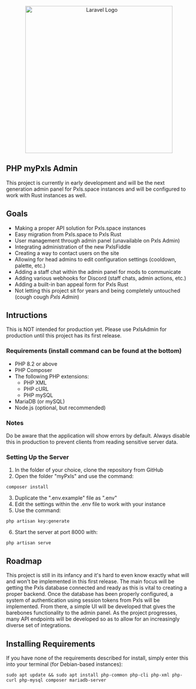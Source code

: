 <p align="center"><a href="https://laravel.com" target="_blank"><img src="https://raw.githubusercontent.com/laravel/art/master/logo-lockup/5%20SVG/2%20CMYK/1%20Full%20Color/laravel-logolockup-cmyk-red.svg" width="400" alt="Laravel Logo"></a></p>

## PHP myPxls Admin
This project is currently in early development and will be the next generation admin panel for Pxls.space instances and will be configured to work with Rust instances as well.

## Goals
- Making a proper API solution for Pxls.space instances
- Easy migration from Pxls.space to Pxls Rust
- User management through admin panel (unavailable on Pxls Admin)
- Integrating administration of the new PxlsFiddle
- Creating a way to contact users on the site
- Allowing for head admins to edit configuration settings (cooldown, palette, etc.)
- Adding a staff chat within the admin panel for mods to communicate
- Adding various webhooks for Discord (staff chats, admin actions, etc.)
- Adding a built-in ban appeal form for Pxls Rust
- Not letting this project sit for years and being completely untouched (cough cough *Pxls Admin*)

## Intructions
This is NOT intended for production yet. Please use PxlsAdmin for production until this project has its first release.

### Requirements (install command can be found at the bottom)
- PHP 8.2 or above
- PHP Composer
- The following PHP extensions:
    - PHP XML
    - PHP cURL
    - PHP mySQL
- MariaDB (or mySQL)
- Node.js (optional, but recommended)

### Notes
Do be aware that the application will show errors by default. Always disable this in production to prevent clients from reading sensitive server data.

### Setting Up the Server
1. In the folder of your choice, clone the repository from GitHub
2. Open the folder "myPxls" and use the command:
```
composer install
```
3. Duplicate the ".env.example" file as ".env"
4. Edit the settings within the .env file to work with your instance
5. Use the command:
```
php artisan key:generate
```
6. Start the server at port 8000 with:
```
php artisan serve
```

## Roadmap
This project is still in its infancy and it's hard to even know exactly what will and won't be implemented in this first release. The main focus will be getting the Pxls database connected and ready as this is vital to creating a proper backend. Once the database has been properly configured, a system of authentication using session tokens from Pxls will be implemented. From there, a simple UI will be developed that gives the barebones functionality to the admin panel. As the project progresses, many API endpoints will be developed so as to allow for an increasingly diverse set of integrations.

## Installing Requirements
If you have none of the requirements described for install, simply enter this into your terminal (for Debian-based instances):
```
sudo apt update && sudo apt install php-common php-cli php-xml php-curl php-mysql composer mariadb-server
```
